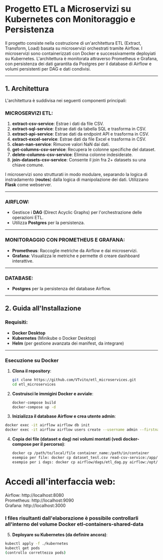 # Progetto ETL a Microservizi su Kubernetes con Monitoraggio e Persistenza
Il progetto consiste nella costruzione di un'architettura ETL (Extract, Transform, Load) basata su microservizi orchestrati tramite Airflow.
I microservizi sono containerizzati con Docker e successivamente deployiati su Kubernetes. 
L'architettura è monitorata attraverso Prometheus e Grafana, 
con persistenza dei dati garantita da Postgres per il database di Airflow e volumi persistenti per DAG e dati condivisi.

---

## 1. Architettura

L'architettura è suddivisa nei seguenti componenti principali:

### MICROSERVIZI ETL:
1. **extract-csv-service**: Estrae i dati da file CSV.
2. **extract-sql-service**: Estrae dati da tabella SQL e trasforma in CSV.
3. **extract-api-service**: Estrae dati da endpoint API e trasforma in CSV.
4. **extract-excel-service**: Estrae dati da file Excel e trasforma in CSV.
5. **clean-nan-service**: Rimuove valori NaN dai dati.
6. **get-columns-csv-service**: Recupera le colonne specifiche del dataset.
7. **delete-columns-csv-service**: Elimina colonne indesiderate.
8. **join-datasets-csv-service**: Consente il join fra 2+ datasets su una chiave comune.



I microservizi sono strutturati in modo modulare, separando la logica di instradamento (**routes**) dalla logica di manipolazione dei dati. Utilizzano **Flask** come webserver.

---

### AIRFLOW:
- Gestisce i **DAG** (Direct Acyclic Graphs) per l'orchestrazione delle operazioni ETL.
- Utilizza **Postgres** per la persistenza.

---

### MONITORAGGIO CON PROMETHEUS E GRAFANA:
- **Prometheus**: Raccoglie metriche da Airflow e dai microservizi.
- **Grafana**: Visualizza le metriche e permette di creare dashboard interattive.

---

### DATABASE:
- **Postgres** per la persistenza del database Airflow.

---

## 2. Guida all'Installazione

### Requisiti:
- **Docker Desktop**
- **Kubernetes** (Minikube o Docker Desktop)
- **Helm** (per gestione avanzata dei manifest, da integrare)

---

### Esecuzione su Docker

1. **Clona il repository**:
   ```bash
   git clone https://github.com/VTvito/etl_microservices.git
   cd etl_microservices

2. **Costruisci le immigini Docker e avviale**:
   ```bash
   docker-compose build
   docker-compose up -d

3. **Inizializza il database Airflow e crea utente admin**:
  ```bash
  docker exec -it airflow airflow db init
  docker exec -it airflow airflow users create --username admin --firstname Admin --lastname User --role Admin --email admin@example.com -–password admin
  ```

4. **Copia dei file (dataset e dag) nei volumi montati (vedi docker-compose per il percorso)**:
   ```bash
   docker cp /path/to/local/file container_name:/path/in/container  
   esempio per file: docker cp dataset_test.csv read-csv-service:/app/data  
   esempio per i dags: docker cp airflow/dags/etl_dag.py airflow:/opt/airflow/dags  
   ```

# Accedi all'interfaccia web:

Airflow: http://localhost:8080  
Prometheus: http://localhost:9090  
Grafana: http://localhost:3000  

### I files risultanti dall'elaborazione è possibile controllarli all'interno del volume Docker etl-containers-shared-data  


5. **Deployare su Kubernetes (da definire ancora)**:
  ```bash
kubectl apply -f ./kubernetes
kubectl get pods
(controllo correttezza pods)
